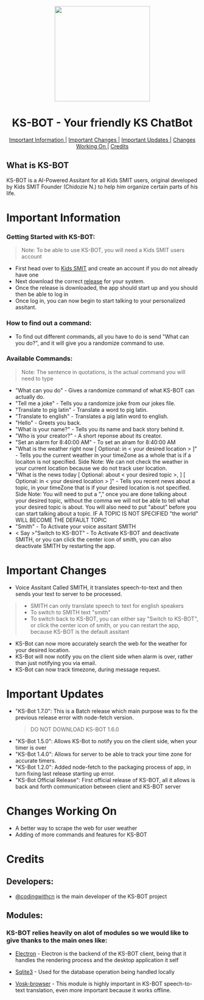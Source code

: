 <p align="center">
  <img src="https://user-images.githubusercontent.com/67172682/147801833-bb70691f-79b9-4a7a-9d3b-e0ea592ce1d3.png" height=250>
</p>

<h1 align="center">KS-BOT - Your friendly KS ChatBot</h1>
<p align="center">
  <a href="https://github.com/KidsSMIT/KS-BOT#important-information">Important Information |</a>
  <a href="https://github.com/KidsSMIT/KS-BOT#important-changes">Important Changes |</a>
  <a href="https://github.com/KidsSMIT/KS-BOT#important-updates">Important Updates |</a>
  <a href="https://github.com/KidsSMIT/KS-BOT#changes-working-on">Changes Working On |</a>
  <a href="https://github.com/KidsSMIT/KS-BOT#credits">Credits</a>
</p>

## What is KS-BOT
KS-BOT is a AI-Powered Assitant for all Kids SMIT users, original developed by Kids SMIT Founder (Chidozie N.) to help him organize certain parts of his life.


# Important Information
### Getting Started with KS-BOT:
> Note: To be able to use KS-BOT, you will need a Kids SMIT users account
- First head over to [Kids SMIT](https://www.kidssmit.com/) and create an account if you do not already have one
- Next download the correct [release](https://github.com/KidsSMIT/KS-BOT/releases) for your system.
- Once the release is downloaded, the app should start up and you should then be able to log in
- Once log in, you can now begin to start talking to your personalized assitant.

### How to find out a command:
- To find out different commands, all you have to do is send "What can you do?", and it will give you a randomize command to use.

### Available Commands:
> Note: The sentence in quotations, is the actual command you will need to type
- "What can you do" - Gives a randomize command of what KS-BOT can actually do.
- "Tell me a joke" - Tells you a randomize joke from our jokes file.
- "Translate <word> to pig latin" - Translate a word to pig latin.
- "Translate <pig latin word> to english" -  Translates a pig latin word to english.
- "Hello" - Greets you back.
- "What is your name?" - Tells you its name and back story behind it.
- "Who is your creator?" - A short reponse about its creator.
- "Set an alarm for 8:40:00 AM" - To set an alram for 8:40:00 AM
- "What is the weather right now [ Optional: in < your desired location > ]" - Tells you the current weather in your timeZone as a whole that is if a locaiton is not specified. Side Note: We can not check the weather in your current location because we do not track user location.
- "What is the news today [ Optional: about < your desired topic >, ] [ Optional: in < your desired location > ]" - Tells you recent news about a topic, in your timeZone that is if your desired location is not specified. Side Note: You will need to put a "," once you are done talking about your desired topic, without the comma we will not be able to tell what your desired topic is about. You will also need to put "about" before you can start talking about a topic. IF A TOPIC IS NOT SPECIFIED "the world" WILL BECOME THE DEFAULT TOPIC
- "Smith" - To Activate your voice assitant SMITH
- < Say >"Switch to KS-BOT" - To Activate KS-BOT and deactivate SMITH, or you can click the center icon of smith, you can also deactivate SMITH by restarting the app.
# Important Changes
- Voice Assitant Called SMITH, it translates speech-to-text and then sends your text to server to be processed.
> - SMITH can only translate speech to text for english speakers
> - To switch to SMITH text "smith"
> - To switch back to KS-BOT, you can either say "Switch to KS-BOT", or click the center icon of smith, or you can restart the app, because KS-BOT is the default assitant
- KS-Bot can now more accurately search the web for the weather for your desired location.
- KS-Bot will now notify you on the client side when alarm is over, rather than just notifying you via email.
- KS-Bot can now track timezone, during message request.

# Important Updates
- "KS-Bot 1.7.0": This is a Batch release which main purpose was to fix the previous release error with node-fetch version. 
  > DO NOT DOWNLOAD KS-BOT 1.6.0
- "KS-Bot 1.5.0": Allows KS-Bot to notify you on the client side, when your timer is over
- "KS-Bot 1.4.0": Allows for server to be able to track your time zone for accurate timers.
- "KS-Bot 1.2.0": Added node-fetch to the packaging process of app, in turn fixing last release starting up error.
- "KS-Bot Official Release": First official release of KS-BOT, all it allows is back and forth communication between client and KS-BOT server

# Changes Working On
- A better way to scrape the web for user weather
- Adding of more commands and features for KS-BOT

# Credits
## Developers:
- [@codingwithcn](https://github.com/codingwithcn) is the main developer of the KS-BOT project

## Modules:
### KS-BOT relies heavily on alot of modules so we would like to give thanks to the main ones like:

- [Electron](https://github.com/electron/electron) - Electron is the backend of the KS-BOT client, being that it handles the rendering process and the desktop application it self

- [Sqlite3](https://github.com/mapbox/node-sqlite3) - Used for the database operation being handled locally

- [Vosk-browser](https://github.com/ccoreilly/vosk-browser) - This module is highly important in KS-BOT speech-to-text translation, even more important because it works offline.
